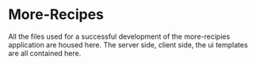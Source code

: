 # More-Recipes
All the files used for a successful development of the more-recipies application are housed here. The server side, client side, the ui templates are all contained here.
